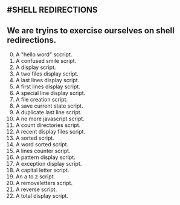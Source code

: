 #SHELL REDIRECTIONS
--------------------------------------
We are tryins to exercise ourselves on shell redirections.
-------------------------------------------
0. A "hello word" sccript.
1. A confused smile script.
2. A display script.
3. A two files display script.
4. A last lines display script.
5. A first lines display script.
6. A special line display script.
7. A file creation script.
8. A save current state script.
9. A duplicate last line script.
10. A no more javascript script.
11. A count directories script.
12. A recent display files script.
13. A sorted script.
14. A word sorted script.
15. A lines counter script.
16. A pattern display script.
17. A  exception display script.
18. A capital letter script.
19. An a to z script.
20. A removeletters script.
21. A reverse script.
22. A total display script.
